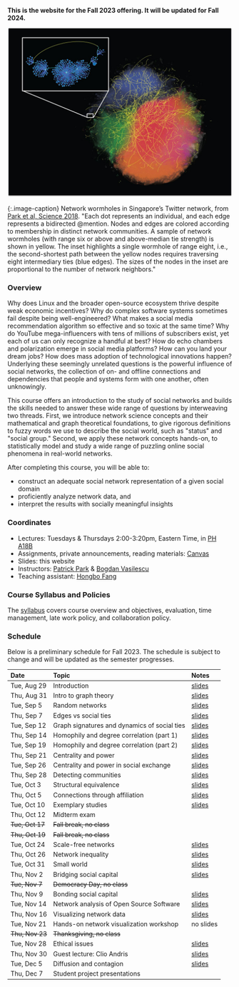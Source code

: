 **This is the website for the Fall 2023 offering. It will be updated for Fall 2024.**

![My image](assets/images/wormholes.jpeg)

{:.image-caption}
Network wormholes in Singapore’s Twitter network, from [Park et al, Science 2018](https://www.science.org/doi/full/10.1126/science.aau9735).
"Each dot represents an individual, and each edge represents a bidirected @mention. Nodes and edges are colored according to membership in distinct network communities. A sample of network wormholes (with range six or above and above-median tie strength) is shown in yellow. The inset highlights a single wormhole of range eight, i.e., the second-shortest path between the yellow nodes requires traversing eight intermediary ties (blue edges). The sizes of the nodes in the inset are proportional to the number of network neighbors."

### Overview

Why does Linux and the broader open-source ecosystem thrive despite weak economic incentives? Why do complex software systems sometimes fail despite being well-engineered? What makes a social media recommendation algorithm so effective and so toxic at the same time? Why do YouTube mega-influencers with tens of millions of subscribers exist, yet each of us can only recognize a handful at best? How do echo chambers and polarization emerge in social media platforms? How can you land your dream jobs? How does mass adoption of technological innovations happen? Underlying these seemingly unrelated questions is the powerful influence of social networks, the collection of on- and offline connections and dependencies that people and systems form with one another, often unknowingly. 

This course offers an introduction to the study of social networks and builds the skills needed to answer these wide range of questions by interweaving two threads. First, we introduce network science concepts and their mathematical and graph theoretical foundations, to give rigorous definitions to fuzzy words we use to describe the social world, such as "status" and "social group." Second, we apply these network concepts hands-on, to statistically model and study a wide range of puzzling online social phenomena in real-world networks.

After completing this course, you will be able to:

- construct an adequate social network representation of a given social domain
- proficiently analyze network data, and
- interpret the results with socially meaningful insights

### Coordinates
- Lectures: Tuesdays & Thursdays 2:00-3:20pm, Eastern Time, in [PH A18B](https://map.concept3d.com/?id=192#!ct/19362,7382,1568,0,7308?m/72750)
- Assignments, private announcements, reading materials: [Canvas](https://canvas.cmu.edu/courses/)
- Slides: this website
- Instructors: [Patrick Park](https://patpark.org) & [Bogdan Vasilescu](https://bvasiles.github.io)
- Teaching assistant: [Hongbo Fang](https://www.cmu.edu/news/stories/archives/2022/june/open-source-software.html)

### Course Syllabus and Policies
The [syllabus](syllabus.md) covers course overview and objectives, evaluation, 
time management, late work policy, and collaboration policy.

<!-- ### Learning Goals
The [learning goals](learning-goals.md) describe what I want students to know 
or be able to do by the end of the semester. 
I evaluate whether learning goals have been achieved through assignments, 
written project reports, and in-class presentations. -->


### Schedule

Below is a preliminary schedule for Fall 2023. The schedule is subject to change and will be updated as the semester progresses. 

| Date        		| Topic 	| Notes |
| :------------- 	|:--------|:-------- |
Tue, Aug 29 | Introduction | [slides](slides/w1_1_introduction.pdf) <!-- • [video]() -->
Thu, Aug 31 | Intro to graph theory | [slides](slides/w1_2_graph_theory.pdf)
Tue, Sep 5 | Random networks | [slides](slides/w2_1_random_networks.pdf)
Thu, Sep 7 | Edges vs social ties | [slides](slides/w2_2_edge_vs_social_ties.pdf)
Tue, Sep 12 | Graph signatures and dynamics of social ties | [slides](slides/w3_1_graph_signatures_social_ties.pdf) 
Thu, Sep 14 | Homophily and degree correlation (part 1) | [slides](slides/w3_2_homophily_and_degree_correlation.pdf) 
Tue, Sep 19 | Homophily and degree correlation (part 2) | [slides](slides/w4_1_homophily_and_degree_correlation_pt2.pdf)
Thu, Sep 21 | Centrality and power | [slides](slides/w4_2_power_and_centrality_in_social_networks.pdf)
Tue, Sep 26 | Centrality and power in social exchange | [slides](slides/w5_1_power_and_centrality_in_exchange.pdf)
Thu, Sep 28 | Detecting communities | [slides](slides/w5_2_communities.pdf)
Tue, Oct 3 | Structural equivalence | [slides](slides/w6_1_structural_equivalence.pdf) 
Thu, Oct 5 | Connections through affiliation | [slides](slides/w6_2_affiliations_and_overlapping_subgroups.pdf)
Tue, Oct 10 | Exemplary studies | [slides](slides/w7_1_exemplary_studies.pdf)
Thu, Oct 12 | Midterm exam | 
~~Tue, Oct 17~~ | ~~Fall break, no class~~ |
~~Thu, Oct 19~~ | ~~Fall break, no class~~ |
Tue, Oct 24 | Scale-free networks | [slides](slides/w8_1_scale_free_networks.pdf)
Thu, Oct 26 | Network inequality | [slides](slides/w8_2_network_inequality.pdf)
Tue, Oct 31 | Small world | [slides](slides/w9_1_small_world_networks.pdf)
Thu, Nov 2 | Bridging social capital | [slides](slides/w9_2_bridging_social_capital.pdf)
~~Tue, Nov 7~~ | ~~Democracy Day, no class~~ |
Thu, Nov 9 | Bonding social capital | [slides](slides/w10_2_bonding_social_capital.pdf)
Tue, Nov 14 | Network analysis of Open Source Software | [slides](slides/w11_1_open_source.pdf)
Thu, Nov 16 | Visualizing network data | [slides](slides/w11_2_network_visualization.pdf)
Tue, Nov 21 | Hands-on network visualization workshop | no slides
~~Thu, Nov 23~~ | ~~Thanksgiving, no class~~ |
Tue, Nov 28 | Ethical issues | [slides](slides/w13_1_ethics_in_social_network_research.pdf)
Thu, Nov 30 | Guest lecture: Clio Andris | [slides](slides/w13_2_gis_networks.pdf)
Tue, Dec 5 | Diffusion and contagion | [slides](slides/w14_1_Diffusion_Contagion.pdf)
Thu, Dec 7 | Student project presentations |
